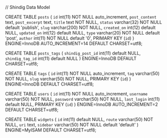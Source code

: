 
// Shindig Data Model

CREATE TABLE `posts` (
  `id` int(11) NOT NULL auto_increment,
  `post_content` text,
  `post_excerpt` text,
  `title` text NOT NULL,
  `status` varchar(32) NOT NULL default 'publish',
  `slug` varchar(200) NOT NULL,
  `created_on` int(12) default NULL,
  `updated_on` int(12) default NULL,
  `type` varchar(20) NOT NULL default 'post',
  `author` int(11) NOT NULL default '0',
  PRIMARY KEY  (`id`)
) ENGINE=InnoDB AUTO_INCREMENT=14 DEFAULT CHARSET=utf8;

CREATE TABLE `posts_tags` (
  `shindig_post_id` int(11) default NULL,
  `shindig_tag_id` int(11) default NULL
) ENGINE=InnoDB DEFAULT CHARSET=utf8;

CREATE TABLE `tags` (
  `id` int(11) NOT NULL auto_increment,
  `tag` varchar(50) NOT NULL,
  `slug` varchar(50) NOT NULL,
  PRIMARY KEY  (`id`)
) ENGINE=InnoDB DEFAULT CHARSET=utf8;

CREATE TABLE `users` (
  `id` int(11) NOT NULL auto_increment,
  `username` varchar(50) NOT NULL,
  `password` varchar(50) NOT NULL,
  `last_login` int(11) default NULL,
  PRIMARY KEY  (`id`)
) ENGINE=InnoDB AUTO_INCREMENT=2 DEFAULT CHARSET=utf8;

CREATE TABLE `widgets` (
  `id` int(11) default NULL,
  `route` varchar(50) NOT NULL,
  `uri` text,
  `sidebar` varchar(50) NOT NULL default 'default'
) ENGINE=MyISAM DEFAULT CHARSET=utf8;
